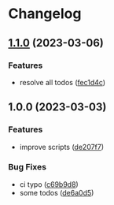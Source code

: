 # Changelog

## [1.1.0](https://www.github.com/aschiavon91/asdf-typos/compare/v1.0.0...v1.1.0) (2023-03-06)


### Features

* resolve all todos ([fec1d4c](https://www.github.com/aschiavon91/asdf-typos/commit/fec1d4cd2caee2bdfd30954cb29e9002dd131a0d))

## 1.0.0 (2023-03-03)


### Features

* improve scripts ([de207f7](https://www.github.com/aschiavon91/asdf-typos/commit/de207f7f8528d686e0fddc53edad79cf090de43c))


### Bug Fixes

* ci typo ([c69b9d8](https://www.github.com/aschiavon91/asdf-typos/commit/c69b9d8d24841e983575f7a09323c825df92c9ce))
* some todos ([de6a0d5](https://www.github.com/aschiavon91/asdf-typos/commit/de6a0d55a8c804226b0d712bf451483f6e8a3d63))
